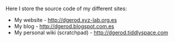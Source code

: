 Here I store the source code of my different sites:
* My website - http://dgerod.xyz-lab.org.es
* My blog - http://dgerod.blogspot.com.es
* My personal wiki (scratchpad) - http://dgerod.tiddlyspace.com


